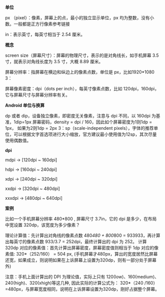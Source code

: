 **单位**

px （pixel）：像素，屏幕上的点，最小的独立显示单位，px 均为整数，没有小数。一般都是正方行像素参考链接 

in：表示英寸，每英寸相当于 2.54 厘米。

**概念**

screen size（屏幕尺寸）：屏幕的物理尺寸，表示的是对角线长，如手机屏幕 3.5 寸，就表示对角线长度为 3.5 寸，大概 8.89 厘米。

屏幕分辨率：指屏幕在横边和纵边上的像素点数，单位是 px，比如1920*1080 3：

屏幕像素密度：dpi（dots per inch），每英寸像素点数，比如 120dpi，160dpi，它与屏幕尺寸与屏幕分辨率有关。

**Android 单位与换算**

dp 或者 dip，设备独立像素，即密度无关像素，注意与 dpi 不同，以 160dpi 为基准，1dip=1px 屏幕密码，density = dpi / 160，因此如个屏幕密度为1则1dp = 1px， 如果为2则1dp = 2px 3：sp（scale-independent pixels），字体的推荐单位，可以根据文字首选项进行大小缩放，官方建议最小使用值为12sp，其次尽量使用偶数值。

**dpi**

mdpi → [120dpi ~ 160dpi] 

hdpi → [160dpi ~ 240dpi] 

xdpi → [240dpi ~ 320dpi] 

xxdpi → [320dpi ~ 480dpi] 

xxxdpi → [480dpi ~ 640dpi]

**案例**

比如一个手机屏幕分辨率 480*800 , 屏幕尺寸 3.7in，它的 dpi 是多少，在布局中宽设置 320dp，该宽度为多少像素？ 

理论计算值：先计算出对角线的像素点数 480*480 + 800*800 = 933933，再计算出每英寸的像素点数 933/3.7 = 252dpi，最终计算出的 dpi 为 252。 计算 320dp 对应的像素值：首先计算出屏幕密度，屏幕密度值则相当于 1dp 对应的像素值: 320*（252/160） = 504 px, (手机屏幕才480px，算出的宽度居然比屏幕还宽，如果成立，则说明如果在上诉屏幕上设置为320dp，则有一部分处于屏幕外)

注意：手机上面计算出的 DPI 为理论值，实际上只有 120(low)、160(medium)、240(high)、320(xhigh)等这几种, 因此实际的计算公式为： 320*（240 /160）=480px，与屏幕宽度相同，说明在上诉屏幕设置为320dp，刚好占据整个屏幕。